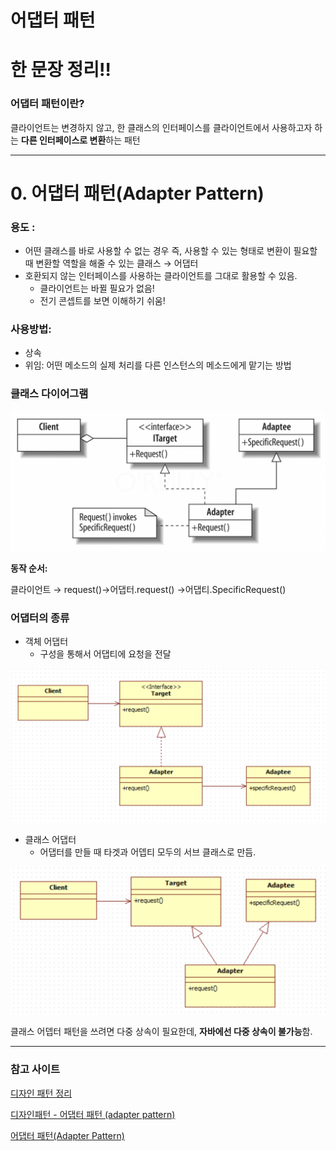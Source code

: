 # 어댑터 패턴

# 한 문장 정리‼️

### 어댑터 패턴이란?

클라이언트는 변경하지 않고, 한 클래스의 인터페이스를 클라이언트에서 사용하고자 하는 **다른 인터페이스로 변환**하는 패턴 

---

# 0. 어댑터 패턴(Adapter Pattern)

### 용도 :

- 어떤 클래스를 바로 사용할 수 없는 경우 즉, 사용할 수 있는 형태로 변환이 필요할 때 변환할 역할을 해줄 수 있는 클래스 → 어댑터
- 호환되지 않는 인터페이스를 사용하는 클라이언트를 그대로 활용할 수 있음.
    - 클라이언트는 바뀔 필요가 없음!
    - 전기 콘셉트를 보면 이해하기 쉬움!

### 사용방법:

- 상속
- 위임: 어떤 메소드의 실제 처리를 다른 인스턴스의 메소드에게 맡기는 방법

### 클래스 다이어그램

![adapter_pattern](./image/adapter_pattern.png)

**동작 순서:**

클라이언트 → request()→어댑터.request() →어댑티.SpecificRequest()

### 어댑터의 종류

- 객체 어댑터
    - 구성을 통해서 어댑티에 요청을 전달

![object_adapter](./image/object_adapter.png)

- 클래스 어댑터
    - 어댑터를 만들 때 타겟과 어뎁티 모두의 서브 클래스로 만듬.

![class_adapter](./image/class_adapter.png)

클래스 어뎁터 패턴을 쓰려면 다중 상속이 필요한데, **자바에선 다중 상속이 불가능**함.

---

### 참고 사이트

[디자인 패턴 정리](https://realzero0.github.io/study/2017/06/12/%EB%94%94%EC%9E%90%EC%9D%B8-%ED%8C%A8%ED%84%B4-%EC%A0%95%EB%A6%AC.html)

[디자인패턴 - 어댑터 패턴 (adapter pattern)](https://jusungpark.tistory.com/22)

[어댑터 패턴(Adapter Pattern)](https://invincibletyphoon.tistory.com/20)